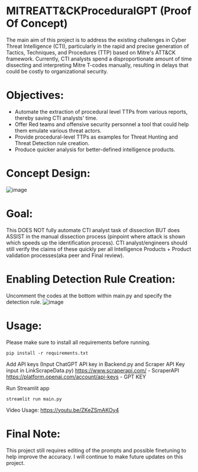 # MITREATT&CKProceduralGPT (Proof Of Concept)
The main aim of this project is to address the existing challenges in Cyber Threat Intelligence (CTI), particularly in the rapid and precise generation of Tactics, Techniques, and Procedures (TTP) based on Mitre's ATT&CK framework. Currently, CTI analysts spend a disproportionate amount of time dissecting and interpreting Mitre T-codes manually, resulting in delays that could be costly to organizational security.

# Objectives:
- Automate the extraction of procedural level TTPs from various reports, thereby saving CTI analysts' time.
- Offer Red teams and offensive security personnel a tool that could help them emulate various threat actors.
- Provide procedural-level TTPs as examples for Threat Hunting and Threat Detection rule creation.
- Produce quicker analysis for better-defined intelligence products.

# Concept Design:
![image](https://github.com/hokman0414/MitreProceduralGPT/assets/106271123/acbe8e8c-71e6-4a62-909d-b2b4afc68119)


# Goal:
This DOES NOT fully automate CTI analyst task of dissection BUT does ASSIST in the manual dissection process (pinpoint where attack is shown which speeds up the identification process). CTI analyst/engineers should still verify the claims of these quickly per all Intelligence Products + Product validation processes(aka peer and Final review). 

# Enabling Detection Rule Creation:
Uncomment the codes at the bottom within main.py and specify the detection rule.
![image](https://github.com/hokman0414/MITREATTACKProceduralGPT/assets/106271123/cd88200b-3d85-4d6f-9237-915332d770b9)


# Usage: 
Please make sure to install all requirements before running.
```
pip install -r requirements.txt
```
Add API keys (Input ChatGPT API key in Backend.py and Scraper API Key input in LinkScrapeData.py)
https://www.scraperapi.com/ - ScraperAPI
https://platform.openai.com/account/api-keys - GPT KEY

Run Streamlit app
```
streamlit run main.py
```
Video Usage: https://youtu.be/ZKeZSmAKOy4

# Final Note:
This project still requires editing of the prompts and possible finetuning to help improve the accuracy. I will continue to make future updates on this project.
